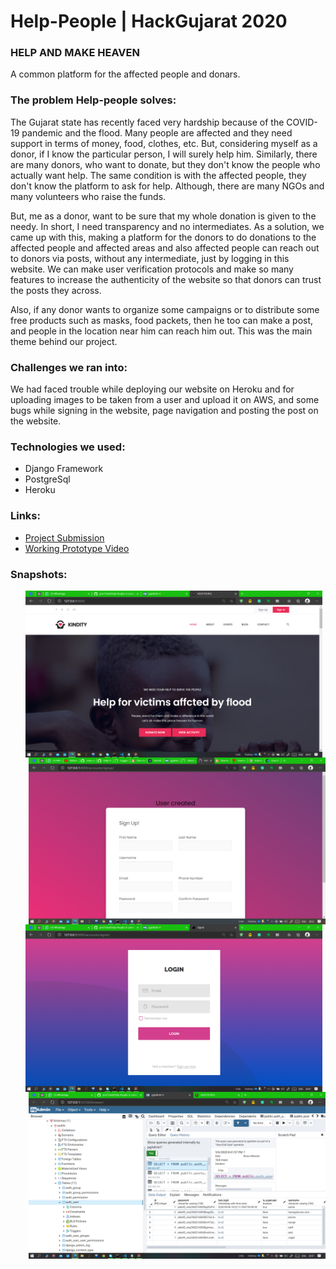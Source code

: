 # Help-People | HackGujarat 2020

### HELP AND MAKE HEAVEN
A common platform for the affected people and donars.

### The problem Help-people solves:

The Gujarat state has recently faced very hardship because of the COVID-19 pandemic and the flood. Many people are affected and they need support in terms of money, food, clothes, etc. But, considering myself as a donor, if I know the particular person, I will surely help him. Similarly, there are many donors, who want to donate, but they don't know the people who actually want help. The same condition is with the affected people, they don't know the platform to ask for help. Although, there are many NGOs and many volunteers who raise the funds.

But, me as a donor, want to be sure that my whole donation is given to the needy. In short, I need transparency and no intermediates. As a solution, we came up with this, making a platform for the donors to do donations to the affected people and affected areas and also affected people can reach out to donors via posts, without any intermediate, just by logging in this website. We can make user verification protocols and make so many features to increase the authenticity of the website so that donors can trust the posts they across.

Also, if any donor wants to organize some campaigns or to distribute some free products such as masks, food packets, then he too can make a post, and people in the location near him can reach him out. This was the main theme behind our project.

### Challenges we ran into:

We had faced trouble while deploying our website on Heroku and for uploading images to be taken from a user and upload it on AWS, and some bugs while signing in the website, page navigation and posting the post on the website.

### Technologies we used:

  - Django Framework
  - PostgreSql
  - Heroku

### Links:

  - [Project Submission](https://devfolio.co/submissions/helppeople)
  - [Working Prototype Video](https://youtu.be/RfmxibnD430)

### Snapshots:
<div> 
 <ul>
    <img align="left" src="images/homepage.png" width=475> 
    <img align="right" src="images/usercreated.png" width=475> 
  </ul>
  </br>
</div>
<div>
  </br>
  <ul>
    <img align="left" src="images/loginpage.png" width=475> 
    <img align="right" src="images/schema.png" width=475> 
  </ul>
</div>
